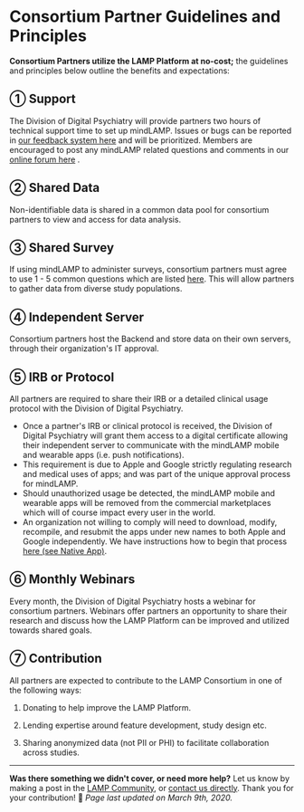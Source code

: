 # Consortium Partner Guidelines and Principles

**Consortium Partners utilize the LAMP Platform at no-cost;** the guidelines and principles below outline the benefits and expectations:

## ① **Support**

The Division of Digital Psychiatry will provide partners two hours of technical support time to set up mindLAMP. Issues or bugs can be reported in [our feedback system here](https://www.notion.so/Report-a-Bug-or-Request-a-Feature-be1e3c107e354663b2d1726632816d99) and will be prioritized. Members are encouraged to post any mindLAMP related questions and comments in our [online forum here](https://community.lamp.digital/) .

## ② **Shared** **Data**

Non-identifiable data is shared in a common data pool for consortium partners to view and access for data analysis.

## ③ Shared **Survey**

If using mindLAMP to administer surveys, consortium partners must agree to use 1 - 5 common questions which are listed [here](Consortium%20Partner%20Survey%20Requirements.md). This will allow partners to gather data from diverse study populations.

## ④ **Independent Server**

Consortium partners host the Backend and store data on their own servers, through their organization's IT approval.

## ⑤ **IRB or Protocol**

All partners are required to share their IRB or a detailed clinical usage protocol with the Division of Digital Psychiatry. 

- Once a partner's IRB or clinical protocol is received, the Division of Digital Psychiatry will grant them access to a digital certificate allowing their independent server to communicate with the mindLAMP mobile and wearable apps (i.e. push notifications).
- This requirement is due to Apple and Google strictly regulating research and medical uses of apps; and was part of the unique approval process for mindLAMP.
- Should unauthorized usage be detected, the mindLAMP mobile and wearable apps will be removed from the commercial marketplaces which will of course impact every user in the world.
- An organization not willing to comply will need to download, modify, recompile, and resubmit the apps under new names to both Apple and Google independently. We have instructions how to begin that process [here (see Native App)](https://www.notion.so/d7a4eca65e444c0d9d253482ac69e64d).

## ⑥ Monthly **Webinars**

Every month, the Division of Digital Psychiatry hosts a webinar for consortium partners. Webinars offer partners an opportunity to share their research and discuss how the LAMP Platform can be improved and utilized towards shared goals.

## ➆ Contribution

All partners are expected to contribute to the LAMP Consortium in one of the following ways:

1) Donating to help improve the LAMP Platform.

2) Lending expertise around feature development, study design etc.

3) Sharing anonymized data (not PII or PHI) to facilitate collaboration across studies. 

---

**Was there something we didn't cover, or need more help?**
Let us know by making a post in the [LAMP Community](https://community.lamp.digital/), or [contact us directly](mailto:team@digitalpsych.org). Thank you for your contribution! 🌟
*Page last updated on March 9th, 2020.*